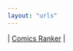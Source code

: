 ```yaml
---
layout: "urls"
---
```


| [Comics Ranker](https://www.ranker.com/list/best-comic-strips-ever/ranker-comics/) |

